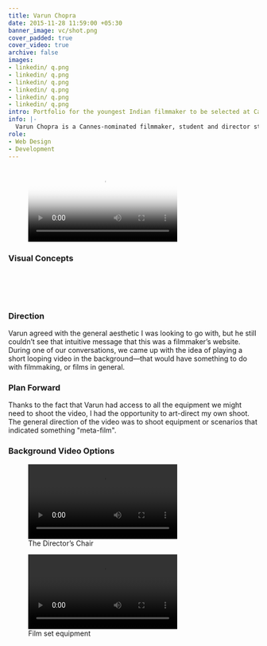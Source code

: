```yaml
---
title: Varun Chopra
date: 2015-11-28 11:59:00 +05:30
banner_image: vc/shot.png
cover_padded: true
cover_video: true
archive: false
images:
- linkedin/ q.png
- linkedin/ q.png
- linkedin/ q.png
- linkedin/ q.png
- linkedin/ q.png
- linkedin/ q.png
intro: Portfolio for the youngest Indian filmmaker to be selected at Cannes Film Festival, Varun Chopra.
info: |-
  Varun Chopra is a Cannes-nominated filmmaker, student and director studying in Loyola Marymount College in sunny Los Angeles, California. His first film—God on a Leash, is selected to be showcased at the 2016 Cannes Film Festival. I was tasked with creating a website for him and his projects.
role:
- Web Design
- Development
---
```


<figure class="full padded">
  <video loop autoplay playsinline
    poster="{{ site.baseurl }}/assets/img/work/vc/shot.png" >
    <source
      src="{{ site.baseurl }}/assets/img/work/vc.webm"
      type="video/webm">
    <source
      src="{{ site.baseurl }}/assets/img/work/vc.mp4"
      type="video/mp4">
  </video>
</figure>

<article>
  <div>
    <h3>Visual Concepts</h3>
  </div>
</article>

<figure class="padded">
  <img src="{{ site.baseurl }}/assets/img/work/vc/project/1.png" alt="">
</figure>

<figure class="padded">
  <img src="{{ site.baseurl }}/assets/img/work/vc/project/2.png" alt="">
</figure>

<figure class="padded">
  <img src="{{ site.baseurl }}/assets/img/work/vc/project/3.png" alt="">
</figure>

<figure class="padded">
  <img src="{{ site.baseurl }}/assets/img/work/vc/project/5.png" alt="">
</figure>

<figure class="padded full">
  <img src="{{ site.baseurl }}/assets/img/work/vc/project/4.png" alt="">
</figure>

<article>
  <div>
    <h3>
      Direction
    </h3>
    <p>
      Varun agreed with the general aesthetic I was looking to go with, but he still couldn’t see that intuitive message that this was a filmmaker’s website. During one of our conversations, we came up with the idea of playing a short looping video in the background—that would have something to do with filmmaking, or films in general.
    </p>
  </div>

  <div>
    <h3>
      Plan Forward
    </h3>
    <p>
      Thanks to the fact that Varun had access to all the equipment we might need to shoot the video, I had the opportunity to art-direct my own shoot. The general direction of the video was to shoot equipment or scenarios that indicated something "meta-film".
    </p>
  </div>
</article>

<article>
  <div>
    <h3>Background Video Options</h3>
  </div>
</article>

<figure>
  <video loop autoplay playsinline
      poster="" >
      <source
        src="{{  site.baseurl }}/assets/img/work/vc/project/8--webm.webm"
        type="video/webm">
      <source
        src="{{  site.baseurl }}/assets/img/work/vc/project/8--mp4.mp4"
        type="video/mp4">
      Your browser doesn't support HTML5 video tag.
    </video>
    <figcaption>
      <!-- <strong>The Director’s Chair</strong> -->
      The Director&rsquo;s Chair
    </figcaption>
</figure>

<figure>
  <video loop autoplay playsinline
    poster="" >
    <source
      src="{{  site.baseurl }}/assets/img/work/vc/project/9--webm.webm"
      type="video/webm">
    <source
      src="{{  site.baseurl }}/assets/img/work/vc/project/9--mp4.mp4"
      type="video/mp4">
  </video>
  <figcaption>
    Film set equipment
  </figcaption>
</figure>

<figure class="padded full">
  <img src="{{ site.baseurl }}/assets/img/work/vc/shot.png" alt="">
</figure>

<figure class="padded full">
  <img src="{{ site.baseurl }}/assets/img/work/vc/1board.png" alt="">
</figure>

<figure class="padded full">
  <img src="{{ site.baseurl }}/assets/img/work/vc/2board.png" alt="">
</figure>
